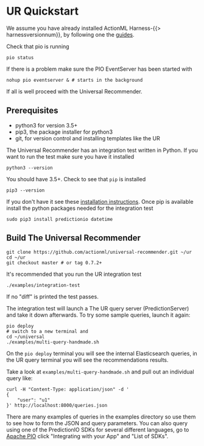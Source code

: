 # UR Quickstart

We assume you have already installed ActionML Harness-{{> harnessversionnum}}, by following one the [guides](harness_install). 

Check that pio is running

    pio status
    
If there is a problem make sure the PIO EventServer has been started with 

    nohup pio eventserver & # starts in the background   
    
If all is well proceed with the Universal Recommender. 

## Prerequisites

 - python3 for version 3.5+
 - pip3, the package installer for python3
 - git, for version control and installing templates like the UR

The Universal Recommender has an integration test written in Python. If you want to run the test make sure you have it installed

    python3 --version

You should have 3.5+. Check to see that `pip` is installed 

    pip3 --version

If you don't have it see these [installation instructions](http://pip.readthedocs.io/en/latest/installing/#install-pip). Once pip is available install the python packages needed for the integration test  

    sudo pip3 install predictionio datetime
    
## Build The Universal Recommender

```
git clone https://github.com/actionml/universal-recommender.git ~/ur
cd ~/ur
git checkout master # or tag 0.7.2+
```

It's recommended that you run the UR integration test

```
./examples/integration-test
```
    
If no "diff" is printed the test passes.

The integration test will launch a The UR query server (PredictionServer) and take it down afterwards. To try some sample queries, launch it again:

```
pio deploy
# switch to a new terminal and
cd ~/universal
./examples/multi-query-handmade.sh
```

On the `pio deploy` terminal you will see the internal Elasticsearch queries, in the UR query terminal you will see the recommendations results.

Take a look at `examples/multi-query-handmade.sh` and pull out an individual query like:

```
curl -H "Content-Type: application/json" -d '
{
    "user": "u1"
}' http://localhost:8000/queries.json
```

There are many examples of queries in the examples directory so use them to see how to form the JSON and query parameters. You can also query using one of the PredictionIO SDKs for several different languages, go to [Apache PIO](http://predictionio.incubator.apache.org/datacollection/eventapi/) click "Integrating with your App" and "List of SDKs".
